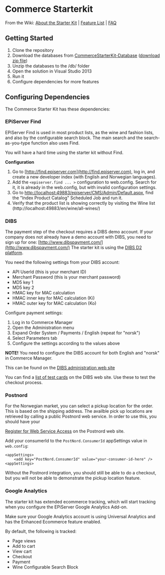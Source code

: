 # Commerce Starterkit
From the Wiki: [About the Starter Kit](https://github.com/OXXAS/CommerceStarterKit/wiki) | [Feature List](https://github.com/OXXAS/CommerceStarterKit/wiki/features) | [FAQ](https://github.com/OXXAS/CommerceStarterKit/wiki/FAQ)

## Getting Started
1. Clone the repository
2. Download the databases from [CommerceStarterKit-Database](https://github.com/OXXAS/CommerceStarterKit-Database/tree/master/Databases) ([download zip file](https://github.com/OXXAS/CommerceStarterKit-Database/blob/master/Databases/CommerceStarterKit.zip?raw=true))
3. Unzip the databases to the /db/ folder
4. Open the solution in Visual Studio 2013
5. Run it
6. Configure dependencies for more features 

## Configuring Dependencies
The Commerce Starter Kit has these dependencies:

### EPiServer Find

EPiServer Find is used in most product lists, as the wine and fashion lists, and also by the configurable search block. The main search and the search-as-you-type function also uses Find.

You will have a hard time using the starter kit without Find.

**Configuration**

1. Go to [http://find.episerver.com](http://find.episerver.com), log in, and create a new developer index (with English and Norwegian languages).
2. Add the `<episerver.find ... >` configuration to web.config. Search for it, it is already in the web.config, but with invalid configuration settings. 
2. Go to [http://localhost:49883/episerver/CMS/Admin/Default.aspx](http://localhost:49883/episerver/CMS/Admin/Default.aspx "Admin mode"), find the "Index Product Catalog" Scheduled Job and run it.
3. Verify that the product list is showing correctly by visiting the Wine list (http://localhost:49883/en/wine/all-wines/)

### DIBS
The payment step of the checkout requires a DIBS demo account. If your company does not already have a demo account with DIBS, you need to sign up for one: [http://www.dibspayment.com/](http://www.dibspayment.com/) The starter kit is using the [DIBS D2 platform](http://tech.dibspayment.com/dibs_payment_window).

You need the following settings from your DIBS account:

* API UserId (this is your merchant ID)
* Merchant Password (this is your merchant password)
* MD5 key 1
* MD5 key 2
* HMAC key for MAC calculation
* HMAC inner key for MAC calculation (Ki)
* HMAC outer key for MAC calculation (Ko)

Configure payment settings:

1. Log in to Commerce Manager
2. Open the Administration menu
3. Expand Order System / Payments / English (repeat for "norsk")
4. Select Parameters tab
5. Configure the settings according to the values above

**NOTE!** You need to configure the DIBS account for both English and "norsk" in Commerce Manager. 

This can be found on the [DIBS administration web site](https://payment.architrade.com/login/login.action)

You can find a [list of test cards](http://tech.dibspayment.com/toolbox/test_information_cards) on the DIBS web site. Use these to test the checkout process.

### Postnord
For the Norwegian market, you can select a pickup location for the order. This is based on the shipping address. The availble pick up locations are retrieved by calling a public Postnord web service. In order to use this, you should have your 

[Register for Web Service Access](http://www.postnordlogistics.no/en/e-services/widgets-and-web-services/Pages/Register-as-webservice-widget-consumer.aspx) on the Postnord web site.

Add your consumerId to the `PostNord.ConsumerId` appSettings value in `web.config`:

    <appSettings>
    	<add key="PostNord.ConsumerId" value="your-consumer-id-here" />
    <appSettings>

Without the Postnord integration, you should still be able to do a checkout, but you will not be able to demonstrate the pickup location feature.

### Google Analytics
The starter kit has extended ecommerce tracking, which will start tracking when you configure the EPiServer Google Analytics Add-on.

Make sure your Google Analytics account is using Universal Analytics and has the Enhanced Ecommerce feature enabled.

By default, the following is tracked:

* Page views
* Add to cart
* View cart
* Checkout
* Payment
* Wine Configurable Search Block 


